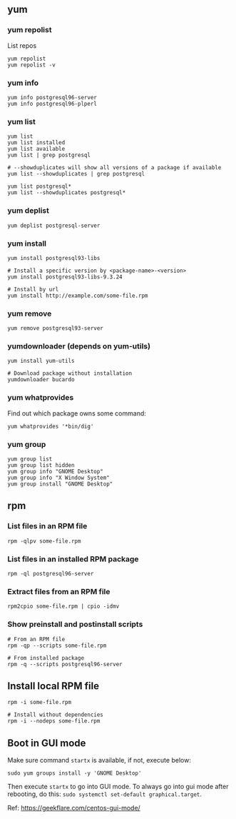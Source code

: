 ## yum

### yum repolist

List repos

```
yum repolist
yum repolist -v
```

### yum info

```
yum info postgresql96-server
yum info postgresql96-plperl
```

### yum list

```
yum list
yum list installed
yum list available
yum list | grep postgresql

# --showduplicates will show all versions of a package if available
yum list --showduplicates | grep postgresql

yum list postgresql*
yum list --showduplicates postgresql*
```

### yum deplist

```
yum deplist postgresql-server
```

### yum install

```
yum install postgresql93-libs

# Install a specific version by <package-name>-<version>
yum install postgresql93-libs-9.3.24

# Install by url
yum install http://example.com/some-file.rpm
```

### yum remove

```
yum remove postgresql93-server
```

### yumdownloader (depends on yum-utils)

```
yum install yum-utils

# Download package without installation
yumdownloader bucardo
```

### yum whatprovides

Find out which package owns some command:

```
yum whatprovides '*bin/dig'
```

### yum group

```
yum group list
yum group list hidden
yum group info "GNOME Desktop"
yum group info "X Window System"
yum group install "GNOME Desktop"
```

## rpm

### List files in an RPM file

```
rpm -qlpv some-file.rpm
```

### List files in an installed RPM package

```
rpm -ql postgresql96-server
```

### Extract files from an RPM file

```
rpm2cpio some-file.rpm | cpio -idmv
```

### Show preinstall and postinstall scripts

```
# From an RPM file
rpm -qp --scripts some-file.rpm

# From installed package
rpm -q --scripts postgresql96-server
```

## Install local RPM file

```
rpm -i some-file.rpm

# Install without dependencies
rpm -i --nodeps some-file.rpm
```

## Boot in GUI mode

Make sure command `startx` is available, if not, execute below:

```
sudo yum groups install -y 'GNOME Desktop'
```

Then execute `startx` to go into GUI mode. To always go into gui mode after
rebooting, do this: `sudo systemctl set-default graphical.target`.

Ref: https://geekflare.com/centos-gui-mode/
